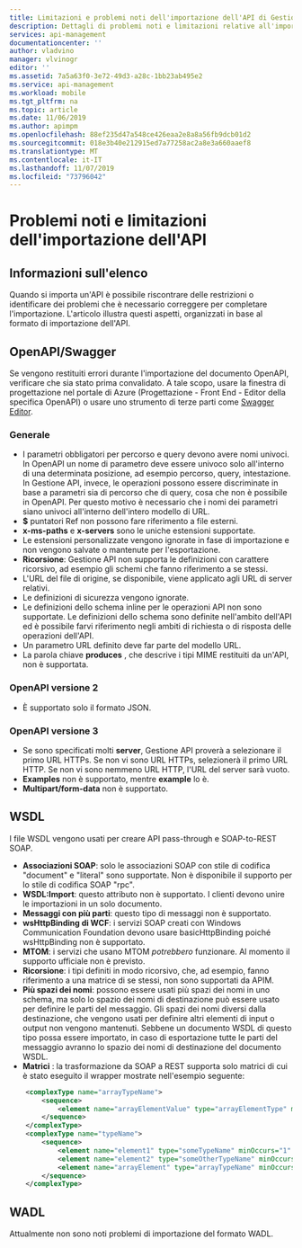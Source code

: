 ```yaml
---
title: Limitazioni e problemi noti dell'importazione dell'API di Gestione API di Azure | Microsoft Docs
description: Dettagli di problemi noti e limitazioni relative all'importazione in Gestione API di Azure con i formati Open API, WSDL o WADL.
services: api-management
documentationcenter: ''
author: vladvino
manager: vlvinogr
editor: ''
ms.assetid: 7a5a63f0-3e72-49d3-a28c-1bb23ab495e2
ms.service: api-management
ms.workload: mobile
ms.tgt_pltfrm: na
ms.topic: article
ms.date: 11/06/2019
ms.author: apimpm
ms.openlocfilehash: 88ef235d47a548ce426eaa2e8a8a56fb9dcb01d2
ms.sourcegitcommit: 018e3b40e212915ed7a77258ac2a8e3a660aaef8
ms.translationtype: MT
ms.contentlocale: it-IT
ms.lasthandoff: 11/07/2019
ms.locfileid: "73796042"
---
```

# <a name="api-import-restrictions-and-known-issues"></a>Problemi noti e limitazioni dell'importazione dell'API

## <a name="about-this-list"></a>Informazioni sull'elenco

Quando si importa un'API è possibile riscontrare delle restrizioni o identificare dei problemi che è necessario correggere per completare l'importazione. L'articolo illustra questi aspetti, organizzati in base al formato di importazione dell'API.

## <a name="open-api"> </a>OpenAPI/Swagger

Se vengono restituiti errori durante l'importazione del documento OpenAPI, verificare che sia stato prima convalidato. A tale scopo, usare la finestra di progettazione nel portale di Azure (Progettazione - Front End - Editor della specifica OpenAPI) o usare uno strumento di terze parti come <a href="https://editor.swagger.io">Swagger Editor</a>.

### <a name="open-api-general"> </a>Generale

-   I parametri obbligatori per percorso e query devono avere nomi univoci. In OpenAPI un nome di parametro deve essere univoco solo all'interno di una determinata posizione, ad esempio percorso, query, intestazione. In Gestione API, invece, le operazioni possono essere discriminate in base a parametri sia di percorso che di query, cosa che non è possibile in OpenAPI. Per questo motivo è necessario che i nomi dei parametri siano univoci all'interno dell'intero modello di URL.
-   **\$** puntatori Ref non possono fare riferimento a file esterni.
-   **x-ms-paths** e **x-servers** sono le uniche estensioni supportate.
-   Le estensioni personalizzate vengono ignorate in fase di importazione e non vengono salvate o mantenute per l'esportazione.
-   **Ricorsione**: Gestione API non supporta le definizioni con carattere ricorsivo, ad esempio gli schemi che fanno riferimento a se stessi.
-   L'URL del file di origine, se disponibile, viene applicato agli URL di server relativi.
-   Le definizioni di sicurezza vengono ignorate.
-   Le definizioni dello schema inline per le operazioni API non sono supportate. Le definizioni dello schema sono definite nell'ambito dell'API ed è possibile farvi riferimento negli ambiti di richiesta o di risposta delle operazioni dell'API.
-   Un parametro URL definito deve far parte del modello URL.
-   La parola chiave **produces** , che descrive i tipi MIME restituiti da un'API, non è supportata. 

### <a name="open-api-v2"> </a>OpenAPI versione 2

-   È supportato solo il formato JSON.

### <a name="open-api-v3"> </a>OpenAPI versione 3

-   Se sono specificati molti **server**, Gestione API proverà a selezionare il primo URL HTTPs. Se non vi sono URL HTTPs, selezionerà il primo URL HTTP. Se non vi sono nemmeno URL HTTP, l'URL del server sarà vuoto.
-   **Examples** non è supportato, mentre **example** lo è.
-   **Multipart/form-data** non è supportato.

## <a name="wsdl"></a>WSDL

I file WSDL vengono usati per creare API pass-through e SOAP-to-REST SOAP.

-   **Associazioni SOAP**: solo le associazioni SOAP con stile di codifica "document" e "literal" sono supportate. Non è disponibile il supporto per lo stile di codifica SOAP "rpc".
-   **WSDL:Import**: questo attributo non è supportato. I clienti devono unire le importazioni in un solo documento.
-   **Messaggi con più parti**: questo tipo di messaggi non è supportato.
-   **wsHttpBinding di WCF**: i servizi SOAP creati con Windows Communication Foundation devono usare basicHttpBinding poiché wsHttpBinding non è supportato.
-   **MTOM**: i servizi che usano MTOM <em>potrebbero</em> funzionare. Al momento il supporto ufficiale non è previsto.
-   **Ricorsione**: i tipi definiti in modo ricorsivo, che, ad esempio, fanno riferimento a una matrice di se stessi, non sono supportati da APIM.
-   **Più spazi dei nomi**: possono essere usati più spazi dei nomi in uno schema, ma solo lo spazio dei nomi di destinazione può essere usato per definire le parti del messaggio. Gli spazi dei nomi diversi dalla destinazione, che vengono usati per definire altri elementi di input o output non vengono mantenuti. Sebbene un documento WSDL di questo tipo possa essere importato, in caso di esportazione tutte le parti del messaggio avranno lo spazio dei nomi di destinazione del documento WSDL.
-   **Matrici** : la trasformazione da SOAP a REST supporta solo matrici di cui è stato eseguito il wrapper mostrate nell'esempio seguente:

```xml
    <complexType name="arrayTypeName">
        <sequence>
            <element name="arrayElementValue" type="arrayElementType" minOccurs="0" maxOccurs="unbounded"/>
        </sequence>
    </complexType>
    <complexType name="typeName">
        <sequence>
            <element name="element1" type="someTypeName" minOccurs="1" maxOccurs="1"/>
            <element name="element2" type="someOtherTypeName" minOccurs="0" maxOccurs="1" nillable="true"/>
            <element name="arrayElement" type="arrayTypeName" minOccurs="1" maxOccurs="1"/>
        </sequence>
    </complexType>
```

## <a name="wadl"> </a>WADL

Attualmente non sono noti problemi di importazione del formato WADL.
